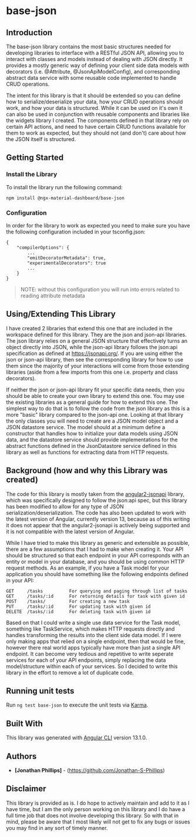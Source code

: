 # base-json

## Introduction

The base-json library contains the most basic structures needed for developing
libraries to interface with a RESTful JSON API, allowing you to interact with
classes and models instead of dealing with JSON directly. It provides a mostly
generic way of defining your client side data models with decorators (i.e.
@Attribute, @JsonApiModelConfig), and corresponding abstract data service with
some reusable code implemented to handle CRUD operations.

The intent for this library is that it should be extended so you can define
how to serialize/deserialize your data, how your CRUD operations should work,
and how your data is structured. While it can be used on it's own it can also
be used in conjunction with reusable components and libraries like the widgets
library I created. The components defined in that library rely on certain API
actions, and need to have certain CRUD functions available for them to work as
expected, but they should not (and don't) care about how the JSON itself is
structured.

## Getting Started

### Install the Library

To install the library run the following command:

```
npm install @ngx-material-dashboard/base-json
```

### Configuration

In order for the library to work as expected you need to make sure you have the
following configuration included in your tsconfig.json:

```
{
    "compilerOptions": {
        ...
        "emitDecoratorMetadata": true,
        "experimentalDecorators": true
        ...
    }
}
```

> NOTE: without this configuration you will run into errors related to reading
> attribute metadata

## Using/Extending This Library

I have created 2 libraries that extend this one that are included in the
workspace defined for this library. They are the json and json-api libraries.
The json library relies on a general JSON structure that effectively turns an
object directly into JSON, while the json-api library follows the json:api
specification as defined at https://jsonapi.org/. If you are using either the
json or json-api library, then see the corresponding library for how to use
them since the majority of your interactions will come from those extending
libraries (aside from a few imports from this one i.e. property and class
decorators).

If neither the json or json-api library fit your specific data needs, then you
should be able to create your own library to extend this one. You may use the
existing libraries as a general guide for how to extend this one. The simplest
way to do that is to follow the code from the json library as this is a more
"basic" library compared to the json-api one. Looking at that library the only
classes you will need to create are a JSON model object and a JSON datastore
service. The model should at a minimum define a constructor that handles how to
initialize your data models using JSON data, and the datastore service should
provide implementations for the abstract functions defined in the JsonDatastore
service defined in this library as well as functions for extracting data from
HTTP requests.

## Background (how and why this Library was created)

The code for this library is mostly taken from the
[angular2-jsonapi](https://github.com/ghidoz/angular2-jsonapi) library, which
was specifically designed to follow the json:api spec, but this library has been
modified to allow for any type of JSON serialization/deserialization. The code
has also been updated to work with the latest version of Angular, currently 
version 13, because as of this writing it does not appear that the 
angular2-jsonapi is actively being supported and it is not compatible with the
latest version of Angular.

While I have tried to make this library as generic and extensible as possible,
there are a few assumptions that I had to make when creating it. Your API should
be structured so that each endpoint in your API corresponds with an entity or
model in your database, and you should be using common HTTP request methods. As
an example, if you have a Task model for your application you should have
something like the following endpoints defined in your API:

    GET     /tasks          For querying and paging through list of tasks
    GET     /tasks/:id      For returning details for task with given id
    POST    /tasks/         For creating a new task
    PUT     /tasks/:id      For updating task with given id
    DELETE  /tasks/:id      For deleting task with given id

Based on that I could write a single use data service for the Task model,
something like TaskService, which makes HTTP requests directly and handles
transforming the results into the client side data model. If I were only making
apps that relied on a single endpoint, then that would be fine, however there
real world apps typically have more than just a single API endpoint. It can
become very tedious and repetitive to write seperate services for each of your
API endpoints, simply replacing the data model/structure within each of your
services. So I decided to write this library in the effort to remove a lot of
duplicate code.

## Running unit tests

Run `ng test base-json` to execute the unit tests via
[Karma](https://karma-runner.github.io).

## Built With

This library was generated with [Angular CLI](https://github.com/angular/angular-cli)
version 13.1.0.

## Authors

* **[Jonathan Phillips]** - (https://github.com/Jonathan-S-Phillips)

## Disclaimer

This library is provided as is. I do hope to actively maintain and add to it as
I have time, but I am the only person working on this library and I do have a
full time job that does not involve developing this library. So with that in
mind, please be aware that I most likely will not get to fix any bugs or issues
you may find in any sort of timely manner.

